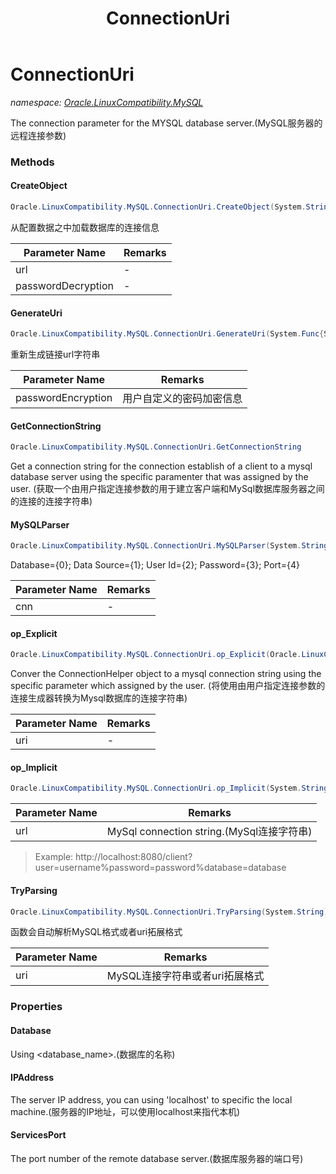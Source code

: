﻿---
title: ConnectionUri
---

# ConnectionUri
_namespace: [Oracle.LinuxCompatibility.MySQL](N-Oracle.LinuxCompatibility.MySQL.html)_

The connection parameter for the MYSQL database server.(MySQL服务器的远程连接参数)

### Methods

#### CreateObject
```csharp
Oracle.LinuxCompatibility.MySQL.ConnectionUri.CreateObject(System.String,System.Func{System.String,System.String})
```
从配置数据之中加载数据库的连接信息

|Parameter Name|Remarks|
|--------------|-------|
|url|-|
|passwordDecryption|-|


#### GenerateUri
```csharp
Oracle.LinuxCompatibility.MySQL.ConnectionUri.GenerateUri(System.Func{System.String,System.String})
```
重新生成链接url字符串

|Parameter Name|Remarks|
|--------------|-------|
|passwordEncryption|用户自定义的密码加密信息|


#### GetConnectionString
```csharp
Oracle.LinuxCompatibility.MySQL.ConnectionUri.GetConnectionString
```
Get a connection string for the connection establish of a client to a mysql database 
 server using the specific paramenter that was assigned by the user.
 (获取一个由用户指定连接参数的用于建立客户端和MySql数据库服务器之间的连接的连接字符串)

#### MySQLParser
```csharp
Oracle.LinuxCompatibility.MySQL.ConnectionUri.MySQLParser(System.String)
```
Database={0}; Data Source={1}; User Id={2}; Password={3}; Port={4}

|Parameter Name|Remarks|
|--------------|-------|
|cnn|-|


#### op_Explicit
```csharp
Oracle.LinuxCompatibility.MySQL.ConnectionUri.op_Explicit(Oracle.LinuxCompatibility.MySQL.ConnectionUri)~System.String
```
Conver the ConnectionHelper object to a mysql connection string using 
 the specific parameter which assigned by the user.
 (将使用由用户指定连接参数的连接生成器转换为Mysql数据库的连接字符串)

|Parameter Name|Remarks|
|--------------|-------|
|uri|-|


#### op_Implicit
```csharp
Oracle.LinuxCompatibility.MySQL.ConnectionUri.op_Implicit(System.String)~Oracle.LinuxCompatibility.MySQL.ConnectionUri
```


|Parameter Name|Remarks|
|--------------|-------|
|url|MySql connection string.(MySql连接字符串)|

> 
>  Example: 
>  http://localhost:8080/client?user=username%password=password%database=database
>  

#### TryParsing
```csharp
Oracle.LinuxCompatibility.MySQL.ConnectionUri.TryParsing(System.String)
```
函数会自动解析MySQL格式或者uri拓展格式

|Parameter Name|Remarks|
|--------------|-------|
|uri|MySQL连接字符串或者uri拓展格式|




### Properties

#### Database
Using <database_name>.(数据库的名称)
#### IPAddress
The server IP address, you can using 'localhost' to specific the local machine.(服务器的IP地址，可以使用localhost来指代本机)
#### ServicesPort
The port number of the remote database server.(数据库服务器的端口号)

